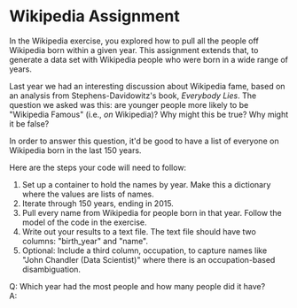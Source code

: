 # Wikipedia Assignment

In the Wikipedia exercise, you explored how to pull all the people off Wikipedia born within a given year. 
This assignment extends that, to generate a data set with Wikipedia people who were born in a wide range of years. 

Last year we had an interesting discussion about Wikipedia fame, based on an analysis from Stephens-Davidowitz's book, 
_Everybody Lies_. The question we asked was this: are younger people more likely to be "Wikipedia Famous" 
(i.e., *on* Wikipedia)? Why might this be true? Why might it be false? 

In order to answer this question, it'd be good to have a list of everyone on Wikipedia born in the last 150 years. 

Here are the steps your code will need to follow: 

1. Set up a container to hold the names by year. Make this a dictionary where the values are lists of names.
1. Iterate through 150 years, ending in 2015. 
1. Pull every name from Wikipedia for people born in that year. Follow the model of the 
code in the exercise. 
1. Write out your results to a text file. The text file should have two columns: "birth_year" and "name". 
1. Optional: Include a third column, occupation, to capture names like "John Chandler (Data Scientist)" where
there is an occupation-based disambiguation. 

Q: Which year had the most people and how many people did it have?  
A: 
